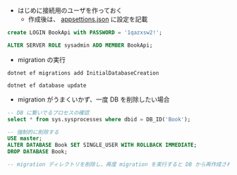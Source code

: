 - はじめに接続用のユーザを作っておく
    - 作成後は、 [appsettions.json](./appsettings.json) に設定を記載

```sql
create LOGIN BookApi with PASSWORD = '1qazxsw2!';

ALTER SERVER ROLE sysadmin ADD MEMBER BookApi; 
```

- migration の実行

```shell
dotnet ef migrations add InitialDatabaseCreation

dotnet ef database update
```

- migration がうまくいかず、一度 DB を削除したい場合

```sql
-- DB に繋いでるプロセスの確認
select * from sys.sysprocesses where dbid = DB_ID('Book');

-- 強制的に削除する
USE master;
ALTER DATABASE Book SET SINGLE_USER WITH ROLLBACK IMMEDIATE;
DROP DATABASE Book;

-- migration ディレクトリを削除し、再度 migration を実行すると DB から再作成される
````

